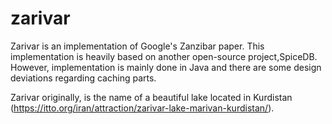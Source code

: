 # zarivar

Zarivar is an implementation of Google's Zanzibar paper. This implementation is heavily based on another open-source project,SpiceDB. However, implementation is mainly done in Java and there are some design deviations regarding caching parts.

Zarivar originally, is the name of a beautiful lake located in Kurdistan (https://itto.org/iran/attraction/zarivar-lake-marivan-kurdistan/).
